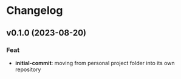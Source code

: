 # Changelog

<!--next-version-placeholder-->

## v0.1.0 (2023-08-20)

### Feat

- **initial-commit**: moving from personal project folder into its own repository
